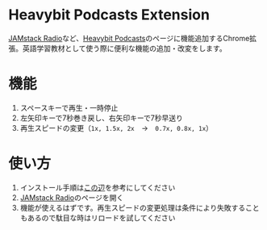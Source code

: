 # Heavybit Podcasts Extension

[JAMstack Radio](https://www.heavybit.com/library/podcasts/jamstack-radio/)など、[Heavybit Podcasts](https://www.heavybit.com/library/podcasts)のページに機能追加するChrome拡張。英語学習教材として使う際に便利な機能の追加・改変をします。

# 機能

1. スペースキーで再生・一時停止
2. 左矢印キーで7秒巻き戻し、右矢印キーで7秒早送り
3. 再生スピードの変更（`1x, 1.5x, 2x`　→　`0.7x, 0.8x, 1x`）

# 使い方

1. インストール手順は[この辺](https://support.google.com/chrome/a/answer/2714278?hl=ja)を参考にしてください
2. [JAMstack Radio](https://www.heavybit.com/library/podcasts/jamstack-radio/)のページを開く
3. 機能が使えるはずです。再生スピードの変更処理は条件により失敗することもあるので駄目な時はリロードを試してください
